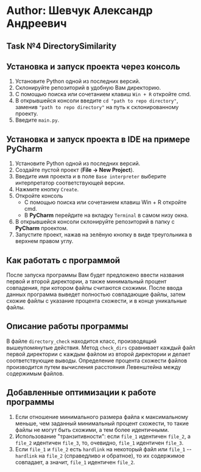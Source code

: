 # Author: Шевчук Александр Андреевич

## Task №4 DirectorySimilarity
## Установка и запуск проекта через консоль
1. Установите Python одной из последних версий.
2. Склонируйте репозиторий в удобную Вам директорию.
3. С помощью поиска или сочетанием клавиш `Win + R` откройте cmd.
4. В открывшейся консоли введите `cd "path to repo directory"`, заменив `"path to repo directory"` на путь к склонированному проекту.
5. Введите `main.py`.

## Установка и запуск проекта в IDE на примере PyCharm
1. Установите Python одной из последних версий.
2. Создайте пустой проект (**File -> New Project**).
3. Введите имя проекта и в поле `Base interpreter` выберите интерпретатор соответствующей версии.
4. Нажмите кнопку `Create`.
5. Откройте консоль
    * С помощью поиска или сочетанием клавиш Win + R откройте cmd.
    * В __PyCharm__ перейдите на вкладку `Terminal` в самом низу окна.
6. В открывшейся консоли склонируйте репозиторий в папку с __PyCharm__ проектом.
7. Запустите проект, нажав на зелёную кнопку в виде треугольника в верхнем правом углу.

## Как работать с программой
После запуска программы Вам будет предложено ввести названия первой и второй директории, а также минимальный процент совпадения, 
при котором файлы считаются схожими. После ввода данных программа выведет полностью совпадающие файлы, затем схожие файлы с указание 
процента схожести, и в конце уникальные файлы.

## Описание работы программы
В файле `directory_check` находится класс, производящий вышеупомянутые действия. 
Метод `check_dirs` сравнивает каждый файл первой директории с каждым файлом из второй директории и делает соответствующие выводы.
Определение процента схожести файлов производится путем вычисления расстояния Левенштейна между содержимым файлов.

## Добавленные оптимизации к работе программы
1. Если отношение минимального размера файла к максимальному меньше, чем заданный минимальный процент схожести, то такие файлы не могут быть
схожими, а тем более идентичными.
2. Использование "транзитивности": если `file_1` идентичен `file_2`, а `file_2` идентичен `file_3`, то, очевидно, `file_1` идентичен `file_3`.
3. Если `file_1` и `file_2` есть `hardlink` на некоторый файл или `file_1` -- `hardlink` на `file_2` (справедливо и обратное),
то их содержимое совпадает, а значит, `file_1` идентичен `file_2`.
